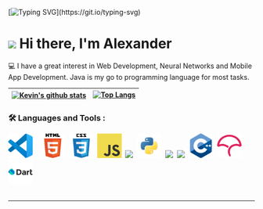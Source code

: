 
[![Typing SVG](https://readme-typing-svg.herokuapp.com?font=Courier+new&color=%23808080&size=40&width=800&duration=6969&lines=Welcome+to+my+profile!)](https://git.io/typing-svg)
# <img src="https://raw.githubusercontent.com/iampavangandhi/iampavangandhi/master/gifs/Hi.gif" width="30px"> Hi there, I'm Alexander

:computer: I have a great interest in Web Development, Neural Networks and Mobile App Development. Java is my go to programming language for most tasks.</br>

| <a href="https://github.com/anuraghazra/github-readme-stats"><img align="center" src="https://github-readme-stats.vercel.app/api?username=Alexander-Muendesi&theme=github_dark&hide=contribs,issues&show_icons=true&hide_border=true" alt="Kevin's github stats" /></a> | [![Top Langs](https://github-readme-stats.vercel.app/api/top-langs/?username=Alexander-Muendesi&layout=donut&hide=powershell&theme=github_dark)](https://github.com/Alexander-Muendesi/github-readme-stats) |
| ------------- | ------------- |

### :hammer_and_wrench: Languages and Tools :
<div>
  <img width=50px src="https://raw.githubusercontent.com/github/explore/80688e429a7d4ef2fca1e82350fe8e3517d3494d/topics/visual-studio-code/visual-studio-code.png">&nbsp;&nbsp;&nbsp;
  <img width=50px src="https://raw.githubusercontent.com/github/explore/80688e429a7d4ef2fca1e82350fe8e3517d3494d/topics/html/html.png">&nbsp;
  <img width=50px src="https://raw.githubusercontent.com/github/explore/80688e429a7d4ef2fca1e82350fe8e3517d3494d/topics/css/css.png">&nbsp;
  <img width=50px src="https://raw.githubusercontent.com/github/explore/80688e429a7d4ef2fca1e82350fe8e3517d3494d/topics/javascript/javascript.png">&nbsp;
  <img width=50px src="https://seeklogo.com/images/N/nodejs-logo-FBE122E377-seeklogo.com.png">&nbsp;
  <img width=50px src="https://raw.githubusercontent.com/github/explore/80688e429a7d4ef2fca1e82350fe8e3517d3494d/topics/python/python.png">&nbsp;
  <img width=50px src="https://brandslogos.com/wp-content/uploads/images/large/java-logo-1.png">&nbsp;
  <img width=50px src="https://cdn-icons-png.flaticon.com/512/518/518713.png">&nbsp;
  <img width=50px src="https://github.com/devicons/devicon/blob/master/icons/cplusplus/cplusplus-original.svg">&nbsp;
  <img width=50px src="https://github.com/devicons/devicon/blob/master/icons/codecov/codecov-plain.svg">&nbsp;
  <img width=50px src="https://github.com/devicons/devicon/blob/master/icons/dart/dart-original-wordmark.svg">&nbsp;
</div>

</br>

---
